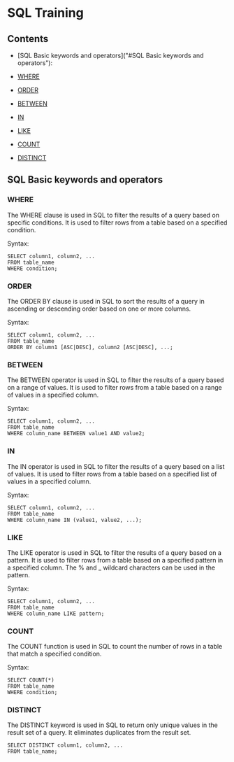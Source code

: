 
# SQL Training

## Contents

* [SQL Basic keywords and operators]("#SQL Basic keywords and operators"):

* [WHERE](#WHERE)
* [ORDER](#ORDER)
* [BETWEEN](#BETWEEN)
* [IN](#IN)
* [LIKE](#LIKE)
* [COUNT](#COUNT)
* [DISTINCT](#DISTINCT)


## SQL Basic keywords and operators


### WHERE

The WHERE clause is used in SQL to filter the results of a query based on specific conditions. It is used to filter rows from a table based on a specified condition.

Syntax:

```
SELECT column1, column2, ...
FROM table_name
WHERE condition;
```

### ORDER


The ORDER BY clause is used in SQL to sort the results of a query in ascending or descending order based on one or more columns.

Syntax:

```
SELECT column1, column2, ...
FROM table_name
ORDER BY column1 [ASC|DESC], column2 [ASC|DESC], ...;
```

### BETWEEN


The BETWEEN operator is used in SQL to filter the results of a query based on a range of values. It is used to filter rows from a table based on a range of values in a specified column.

Syntax:

```
SELECT column1, column2, ...
FROM table_name
WHERE column_name BETWEEN value1 AND value2;
```

### IN

The IN operator is used in SQL to filter the results of a query based on a list of values. It is used to filter rows from a table based on a specified list of values in a specified column.

Syntax:

```
SELECT column1, column2, ...
FROM table_name
WHERE column_name IN (value1, value2, ...);
```

### LIKE

The LIKE operator is used in SQL to filter the results of a query based on a pattern. It is used to filter rows from a table based on a specified pattern in a specified column. The % and _ wildcard characters can be used in the pattern.


Syntax:

```
SELECT column1, column2, ...
FROM table_name
WHERE column_name LIKE pattern;
```

### COUNT

The COUNT function is used in SQL to count the number of rows in a table that match a specified condition.

Syntax:

```
SELECT COUNT(*)
FROM table_name
WHERE condition;
```

### DISTINCT

The DISTINCT keyword is used in SQL to return only unique values in the result set of a query. It eliminates duplicates from the result set.

```
SELECT DISTINCT column1, column2, ...
FROM table_name;
```